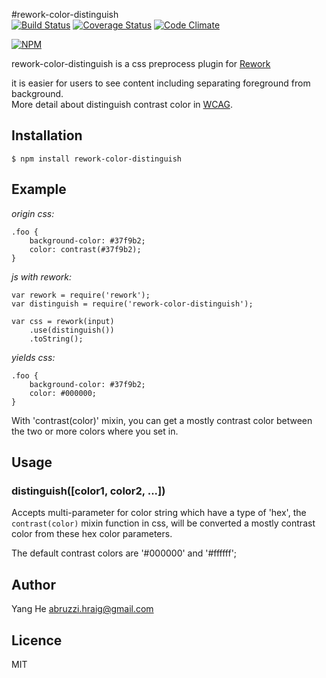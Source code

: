#rework-color-distinguish  
[![Build Status](https://travis-ci.org/abruzzihraig/rework-color-distinguish.svg?branch=master)](https://travis-ci.org/abruzzihraig/rework-color-distinguish) [![Coverage Status](https://coveralls.io/repos/abruzzihraig/rework-color-distinguish/badge.png?branch=master)](https://coveralls.io/r/abruzzihraig/rework-color-distinguish?branch=master) [![Code Climate](https://codeclimate.com/github/abruzzihraig/rework-color-distinguish/badges/gpa.svg)](https://codeclimate.com/github/abruzzihraig/rework-color-distinguish)    

[![NPM](https://nodei.co/npm/rework-color-distinguish.png)](https://npmjs.org/package/rework-color-distinguish)

rework-color-distinguish is a css preprocess plugin for [Rework](https://github.com/reworkcss/rework)

it is easier for users to see content including separating foreground from background.  
More detail about distinguish contrast color in [WCAG](http://www.w3.org/TR/WCAG20/).  

## Installation
```
$ npm install rework-color-distinguish
```

## Example
*origin css:*
```
.foo {
    background-color: #37f9b2;
    color: contrast(#37f9b2);
}
```
*js with rework:*
```
var rework = require('rework');
var distinguish = require('rework-color-distinguish');

var css = rework(input)
    .use(distinguish())
    .toString();
```
*yields css:*
```
.foo {
    background-color: #37f9b2;
    color: #000000;
}
```
With 'contrast(color)' mixin, you can get a mostly contrast color between the two or more colors where you set in. 

## Usage
### distinguish([color1, color2, ...])
Accepts multi-parameter for color string which have a type of 'hex', the `contrast(color)` mixin function in css, will be converted a mostly contrast color from these hex color parameters.

The default contrast colors are '#000000' and '#ffffff';


## Author
Yang He [abruzzi.hraig@gmail.com](http://mailto:abruzzi.hraig@gmail.com)

## Licence
MIT

